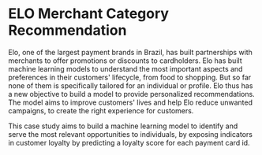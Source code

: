 # ELO Merchant Category Recommendation
Elo, one of the largest payment brands in Brazil, has built partnerships with merchants to offer promotions or discounts to cardholders. Elo has built machine learning models to understand the most important aspects and preferences in their customers' lifecycle, from food to shopping. But so far none of them is specifically tailored for an individual or profile. Elo thus has a new objective to build a model to provide personalized recommendations. The model aims to improve customers' lives and help Elo reduce unwanted campaigns, to create the right experience for customers.

This case study aims to build a machine learning model to identify and serve the most relevant opportunities to individuals, by exposing indicators in customer loyalty by predicting a loyalty score for each payment card id.
